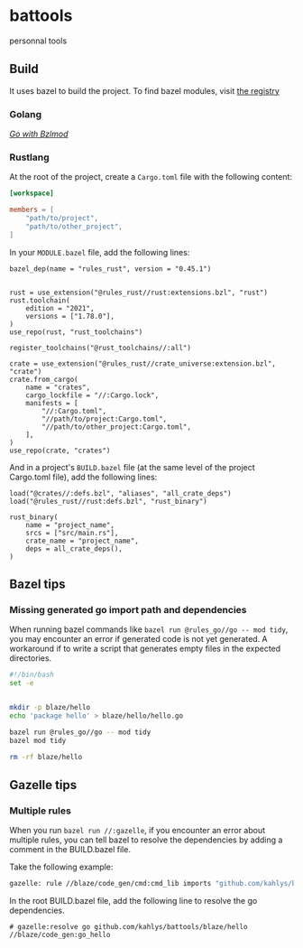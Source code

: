 # battools

personnal tools

## Build

It uses bazel to build the project. To find bazel modules, visit [the registry](https://registry.bazel.build/)

### Golang

_[Go with Bzlmod](https://github.com/bazelbuild/rules_go/blob/master/docs/go/core/bzlmod.md)_

### Rustlang

At the root of the project, create a `Cargo.toml` file with the following content:

```toml
[workspace]

members = [
    "path/to/project",
    "path/to/other_project",
]
```

In your `MODULE.bazel` file, add the following lines:

```starlark
bazel_dep(name = "rules_rust", version = "0.45.1")


rust = use_extension("@rules_rust//rust:extensions.bzl", "rust")
rust.toolchain(
    edition = "2021",
    versions = ["1.78.0"],
)
use_repo(rust, "rust_toolchains")

register_toolchains("@rust_toolchains//:all")

crate = use_extension("@rules_rust//crate_universe:extension.bzl", "crate")
crate.from_cargo(
    name = "crates",
    cargo_lockfile = "//:Cargo.lock",
    manifests = [
        "//:Cargo.toml",
        "//path/to/project:Cargo.toml",
        "//path/to/other_project:Cargo.toml",
    ],
)
use_repo(crate, "crates")
```

And in a project's `BUILD.bazel` file (at the same level of the project Cargo.toml file), add the following lines:

```starlark
load("@crates//:defs.bzl", "aliases", "all_crate_deps")
load("@rules_rust//rust:defs.bzl", "rust_binary")

rust_binary(
    name = "project_name",
    srcs = ["src/main.rs"],
    crate_name = "project_name",
    deps = all_crate_deps(),
)
```

## Bazel tips

### Missing generated go import path and dependencies

When running bazel commands like `bazel run @rules_go//go -- mod tidy`, you may encounter an error if generated code is not yet generated. A workaround if to write a script that generates empty files in the expected directories.

```bash
#!/bin/bash
set -e


mkdir -p blaze/hello
echo 'package hello' > blaze/hello/hello.go

bazel run @rules_go//go -- mod tidy
bazel mod tidy

rm -rf blaze/hello
```

## Gazelle tips

### Multiple rules

When you run `bazel run //:gazelle`, if you encounter an error about multiple rules, you can tell bazel to resolve the dependencies by adding a comment in the BUILD.bazel file.

Take the following example:

```bash
gazelle: rule //blaze/code_gen/cmd:cmd_lib imports "github.com/kahlys/battools/blaze/hello" which matches multiple rules: //blaze/code_gen:go_hello and //blaze/code_gen:go_hello_sea. # gazelle:resolve may be used to disambiguate
```

In the root BUILD.bazel file, add the following line to resolve the go dependencies.

```starlark
# gazelle:resolve go github.com/kahlys/battools/blaze/hello //blaze/code_gen:go_hello
```
